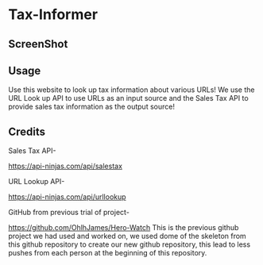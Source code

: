 # Tax-Informer


## ScreenShot 


## Usage 
Use this website to look up tax information about various URLs! We use the URL Look up API to use URLs as an input source and the Sales Tax API to provide sales tax information as the output source!


## Credits

Sales Tax API-

https://api-ninjas.com/api/salestax

URL Lookup API-

https://api-ninjas.com/api/urllookup

GitHub from previous trial of project-

https://github.com/OhlhJames/Hero-Watch
This is the previous github project we had used and worked on, we used dome of the skeleton from this github repository to create our new github repository, this lead to less pushes from each person at the beginning of this repository.


